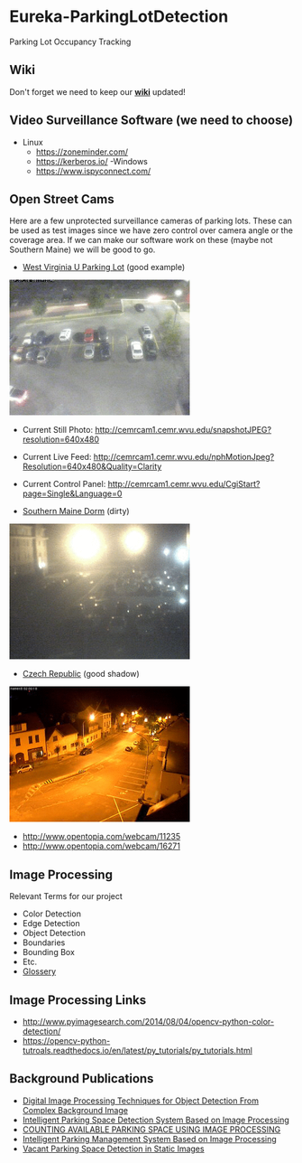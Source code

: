 # Eureka-ParkingLotDetection
Parking Lot Occupancy Tracking

## Wiki

Don't forget we need to keep our **[wiki](../../wiki)** updated!

## Video Surveillance Software (we need to choose)
- Linux
  - https://zoneminder.com/
  - https://kerberos.io/
-Windows 
  - https://www.ispyconnect.com/
  

## Open Street Cams

Here are a few unprotected surveillance cameras of parking lots. These can be used as test images since we have zero control
over camera angle or the coverage area. If we can make our software work on these (maybe not Southern Maine) we will be good
to go.

- [West Virginia U Parking Lot](http://www.opentopia.com/webcam/11480) (good example)

![](./images/west_virginia/animation.gif)

- Current Still Photo: http://cemrcam1.cemr.wvu.edu/snapshotJPEG?resolution=640x480
- Current Live Feed: http://cemrcam1.cemr.wvu.edu/nphMotionJpeg?Resolution=640x480&Quality=Clarity
- Current Control Panel:  http://cemrcam1.cemr.wvu.edu/CgiStart?page=Single&Language=0

- [Southern Maine Dorm](http://www.opentopia.com/webcam/16165) (dirty)

![](./images/southern_maine/animation.gif)

- [Czech Republic](http://www.opentopia.com/webcam/16031) (good shadow)

![](./images/czech_republic/animation.gif)

- http://www.opentopia.com/webcam/11235
- http://www.opentopia.com/webcam/16271

## Image Processing

Relevant Terms for our project

  - Color Detection
  - Edge Detection
  - Object Detection
  - Boundaries
  - Bounding Box
  - Etc.
  - [Glossery](http://usabilityetc.com/articles/image-processing-glossary/)
  

## Image Processing Links

- http://www.pyimagesearch.com/2014/08/04/opencv-python-color-detection/
- https://opencv-python-tutroals.readthedocs.io/en/latest/py_tutorials/py_tutorials.html
    

## Background Publications
  - [Digital Image Processing Techniques for Object Detection From Complex Background Image](./papers/digital_image_processing_object_detection.pdf)
  - [Intelligent Parking Space Detection System Based on Image Processing](./papers/intelligent_system.pdf)
  - [COUNTING AVAILABLE PARKING SPACE USING IMAGE PROCESSING](./papers/counting_available.pdf)
  - [Intelligent Parking Management System Based on Image Processing](./papers/intelligent_management_system.pdf)
  - [Vacant Parking Space Detection in Static Images](./papers/vacant_parking_space_detection.pdf)
